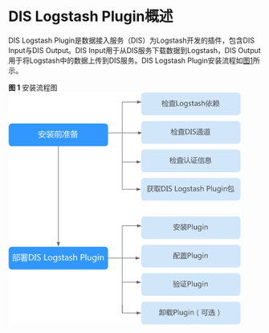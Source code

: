 # DIS Logstash Plugin概述<a name="dayu_01_0234"></a>

DIS Logstash Plugin是数据接入服务（DIS）为Logstash开发的插件，包含DIS Input与DIS Output。DIS Input用于从DIS服务下载数据到Logstash，DIS Output用于将Logstash中的数据上传到DIS服务。DIS Logstash Plugin安装流程如[图1](#zh-cn_topic_0194140813_fig18685612143518)所示。

**图 1**  安装流程图<a name="zh-cn_topic_0194140813_fig18685612143518"></a>  
![](figures/安装流程图.png "安装流程图")


